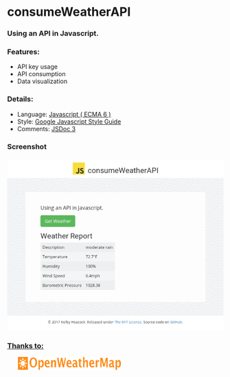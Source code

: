 # consumeWeatherAPI

### Using an API in Javascript.

### Features:
 * API key usage
 * API consumption
 * Data visualization

### Details:
 * Language: [Javascript ( ECMA 6 )](http://es6-features.org/#Constants)
 * Style: [Google Javascript Style Guide](https://google.github.io/styleguide/jsguide.html)
 * Comments: [JSDoc 3](http://usejsdoc.org/)

### Screenshot
<div style="margin-top: 20px;"><a href="#"><img src="https://github.com/classmember/consumeWeatherAPI/blob/master/img/consumeWeatherAPI.png"</a></div>


### Thanks to:
<div style="padding-left: 25px;"><a href="https://openweathermap.org/"><img src="https://github.com/classmember/consumeWeatherAPI/blob/master/img/logo_OpenWeatherMap_orange.svg" align="left" height="30" width="240" ></a></div><br>


